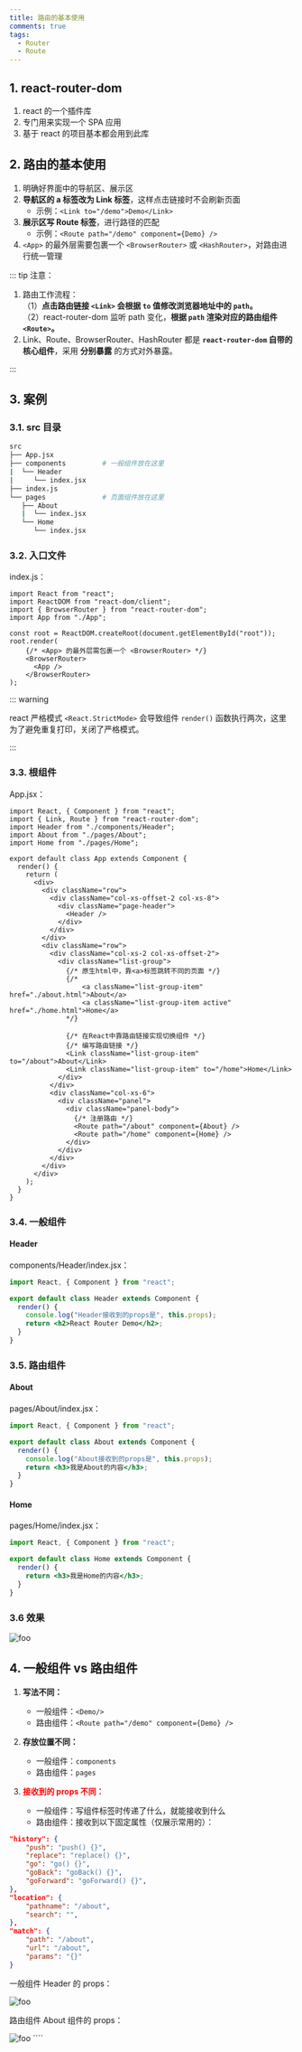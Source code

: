 ```yaml
---
title: 路由的基本使用
comments: true
tags:
  - Router
  - Route
---
```


## 1. react-router-dom

1. react 的一个插件库
2. 专门用来实现一个 SPA 应用
3. 基于 react 的项目基本都会用到此库

## 2. 路由的基本使用

1. 明确好界面中的导航区、展示区
2. **导航区的 a 标签改为 Link 标签**，这样点击链接时不会刷新页面
   - 示例：`<Link to="/demo">Demo</Link>`
3. **展示区写 Route 标签**，进行路径的匹配
   - 示例：`<Route path="/demo" component={Demo} />`
4. `<App>` 的最外层需要包裹一个 `<BrowserRouter>` 或 `<HashRouter>`，对路由进行统一管理

::: tip 注意：

1. 路由工作流程：  
   （1）**点击路由链接 `<Link>` 会根据 `to` 值修改浏览器地址中的 `path`。**  
   （2）react-router-dom 监听 path 变化，**根据 `path` 渲染对应的路由组件 `<Route>`。**
2. Link、Route、BrowserRouter、HashRouter 都是 **`react-router-dom` 自带的核心组件**，采用 **分别暴露** 的方式对外暴露。

:::

## 3. 案例

### 3.1. src 目录

```sh
src
├── App.jsx
├── components         # 一般组件放在这里
|  └── Header
|     └── index.jsx
├── index.js
└── pages              # 页面组件放在这里
   ├── About
   |  └── index.jsx
   └── Home
      └── index.jsx
```

### 3.2. 入口文件

index.js：

```js{8-11}
import React from "react";
import ReactDOM from "react-dom/client";
import { BrowserRouter } from "react-router-dom";
import App from "./App";

const root = ReactDOM.createRoot(document.getElementById("root"));
root.render(
    {/* <App> 的最外层需包裹一个 <BrowserRouter> */}
    <BrowserRouter>
      <App />
    </BrowserRouter>
);
```

::: warning

react 严格模式 `<React.StrictMode>` 会导致组件 `render()` 函数执行两次，这里为了避免重复打印，关闭了严格模式。

:::

### 3.3. 根组件

App.jsx：

```jsx{2,27-30,36-38}
import React, { Component } from "react";
import { Link, Route } from "react-router-dom";
import Header from "./components/Header";
import About from "./pages/About";
import Home from "./pages/Home";

export default class App extends Component {
  render() {
    return (
      <div>
        <div className="row">
          <div className="col-xs-offset-2 col-xs-8">
            <div className="page-header">
              <Header />
            </div>
          </div>
        </div>
        <div className="row">
          <div className="col-xs-2 col-xs-offset-2">
            <div className="list-group">
              {/* 原生html中，靠<a>标签跳转不同的页面 */}
              {/*
                  <a className="list-group-item" href="./about.html">About</a>
                  <a className="list-group-item active" href="./home.html">Home</a>
              */}

              {/* 在React中靠路由链接实现切换组件 */}
              {/* 编写路由链接 */}
              <Link className="list-group-item" to="/about">About</Link>
              <Link className="list-group-item" to="/home">Home</Link>
            </div>
          </div>
          <div className="col-xs-6">
            <div className="panel">
              <div className="panel-body">
                {/* 注册路由 */}
                <Route path="/about" component={About} />
                <Route path="/home" component={Home} />
              </div>
            </div>
          </div>
        </div>
      </div>
    );
  }
}
```

### 3.4. 一般组件

#### Header

components/Header/index.jsx：

```jsx
import React, { Component } from "react";

export default class Header extends Component {
  render() {
    console.log("Header接收到的props是", this.props);
    return <h2>React Router Demo</h2>;
  }
}
```

### 3.5. 路由组件

#### About

pages/About/index.jsx：

```jsx
import React, { Component } from "react";

export default class About extends Component {
  render() {
    console.log("About接收到的props是", this.props);
    return <h3>我是About的内容</h3>;
  }
}
```

#### Home

pages/Home/index.jsx：

```jsx
import React, { Component } from "react";

export default class Home extends Component {
  render() {
    return <h3>我是Home的内容</h3>;
  }
}
```

### 3.6 效果

<img class="zoomable" :src="$withBase('/images/screenshot/5/2/1.gif')" alt="foo">

## 4. 一般组件 vs 路由组件

1. **写法不同：**

   - 一般组件：`<Demo/>`
   - 路由组件：`<Route path="/demo" component={Demo} />`
   <p></p>

2. **存放位置不同：**

   - 一般组件：`components`
   - 路由组件：`pages`
   <p></p>

3. **<font color="red">接收到的 props 不同：</font>**
   - 一般组件：写组件标签时传递了什么，就能接收到什么
   - 路由组件：接收到以下固定属性（仅展示常用的）：
   <p></p>

```json
"history": {
    "push": "push() {}",
    "replace": "replace() {}",
    "go": "go() {}",
    "goBack": "goBack() {}",
    "goForward": "goForward() {}",
},
"location": {
    "pathname": "/about",
    "search": "",
},
"match": {
    "path": "/about",
    "url": "/about",
    "params": "{}"
}
```

一般组件 Header 的 props：

<img class="zoomable" :src="$withBase('/images/screenshot/5/2/2.png')" alt="foo">

路由组件 About 组件的 props：

<img class="zoomable" :src="$withBase('/images/screenshot/5/2/3.png')" alt="foo">
````
